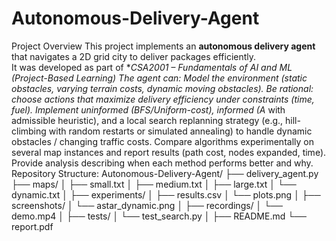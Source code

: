 # Autonomous-Delivery-Agent
Project Overview
This project implements an **autonomous delivery agent** that navigates a 2D grid city to deliver packages efficiently.  
It was developed as part of **CSA2001 – Fundamentals of AI and ML (Project-Based Learning)
The agent can:
Model the environment (static obstacles, varying terrain costs, dynamic moving
obstacles).
Be rational: choose actions that maximize delivery efficiency under constraints
(time, fuel).
Implement uninformed (BFS/Uniform-cost), informed (A* with admissible
heuristic), and a local search replanning strategy (e.g., hill-climbing with random
restarts or simulated annealing) to handle dynamic obstacles / changing traffic
costs.
Compare algorithms experimentally on several map instances and report results
(path cost, nodes expanded, time).
Provide analysis describing when each method performs better and why.
Repository Structure:
Autonomous-Delivery-Agent/
├── delivery_agent.py 
├── maps/
│ ├── small.txt
│ ├── medium.txt
│ ├── large.txt
│ └── dynamic.txt
│
├── experiments/
│ ├── results.csv
│ └── plots.png
│
├── screenshots/
│ └── astar_dynamic.png
│
├── recordings/
│ └── demo.mp4
│
├── tests/
│ └── test_search.py
│
├── README.md
└── report.pdf
